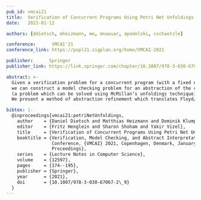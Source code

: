 ```yaml
---
pub_id: vmcai21
title:  Verification of Concurrent Programs Using Petri Net Unfoldings
date:   2021-01-12

authors: [ddietsch, mheizmann, me, mnaouar, apodelski, cschaetzle]

conference:      VMCAI'21
conference_link: https://popl21.sigplan.org/home/VMCAI-2021

publisher:      Springer
publisher_link: https://link.springer.com/chapter/10.1007/978-3-030-67067-2_9

abstract: >-
  Given a verification problem for a concurrent program (with a fixed number of threads) over infinite data domains,
  we can construct a model checking problem for an abstraction of the concurrent program through a Petri net
  (a problem which can be solved using McMillan’s unfoldings technique).
  We present a method of abstraction refinement which translates Floyd/Hoare-style proofs for sample traces into additional synchronization constraints for the Petri net. 

bibtex: |-
  @inproceedings{vmcai21:petriNetUnfoldings,
    author    = {Daniel Dietsch and Matthias Heizmann and Dominik Klumpp and Mehdi Naouar and Andreas Podelski and Claus Sch{\"{a}}tzle},
    editor    = {Fritz Henglein and Sharon Shoham and Yakir Vizel},
    title     = {Verification of Concurrent Programs Using Petri Net Unfoldings},
    booktitle = {Verification, Model Checking, and Abstract Interpretation - 22nd International
                 Conference, {VMCAI} 2021, Copenhagen, Denmark, January 17-19, 2021,
                 Proceedings},
    series    = {Lecture Notes in Computer Science},
    volume    = {12597},
    pages     = {174--195},
    publisher = {Springer},
    year      = {2021},
    doi       = {10.1007/978-3-030-67067-2\_9}
  }
---
```


